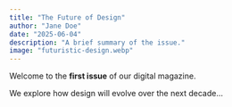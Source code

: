 ```yaml
---
title: "The Future of Design"
author: "Jane Doe"
date: "2025-06-04"
description: "A brief summary of the issue."
image: "futuristic-design.webp"
---
```


Welcome to the **first issue** of our digital magazine.

We explore how design will evolve over the next decade...
